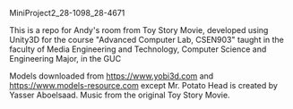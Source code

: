MiniProject2_28-1098_28-4671

This is a repo for Andy's room from Toy Story Movie, developed using Unity3D for the course "Advanced Computer Lab, 
CSEN903" taught in the faculty of Media Engineering and Technology, Computer Science and Engineering Major, in the GUC

Models downloaded from https://www.yobi3d.com and https://www.models-resource.com except Mr. Potato Head is created by Yasser Aboelsaad.
Music from the original Toy Story Movie.
